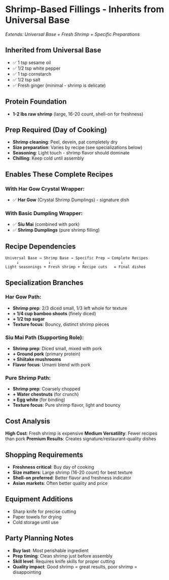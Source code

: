 # Shrimp-Based Fillings - Inherits from Universal Base

*Extends: Universal Base + Fresh Shrimp + Specific Preparations*

## Inherited from Universal Base
- ✅ 1 tsp sesame oil
- ✅ 1/2 tsp white pepper
- ✅ 1 tsp cornstarch
- ✅ 1/2 tsp salt
- ✅ Fresh ginger (minimal - shrimp is delicate)

## Protein Foundation
- **1-2 lbs raw shrimp** (large, 16-20 count, shell-on for freshness)

## Prep Required (Day of Cooking)
- **Shrimp cleaning**: Peel, devein, pat completely dry
- **Size preparation**: Varies by recipe (see specializations below)
- **Seasoning**: Light touch - shrimp flavor should dominate
- **Chilling**: Keep cold until assembly

## Enables These Complete Recipes

### With Har Gow Crystal Wrapper:
- ✅ **Har Gow** (Crystal Shrimp Dumplings) - signature dish

### With Basic Dumpling Wrapper:
- ✅ **Siu Mai** (combined with pork)
- ✅ **Shrimp Dumplings** (pure shrimp filling)

## Recipe Dependencies
```
Universal Base → Shrimp Base → Specific Prep → Complete Recipes
     ↓             ↓              ↓                ↓
Light seasonings + Fresh shrimp + Recipe cuts   = Final dishes
```

## Specialization Branches

### Har Gow Path:
- **Shrimp prep**: 2/3 diced small, 1/3 left whole for texture
- **+ 1/4 cup bamboo shoots** (finely diced)
- **+ 1/2 tsp sugar**
- **Texture focus**: Bouncy, distinct shrimp pieces

### Siu Mai Path (Supporting Role):
- **Shrimp prep**: Diced small, mixed with pork
- **+ Ground pork** (primary protein)
- **+ Shiitake mushrooms**
- **Flavor focus**: Umami blend with pork

### Pure Shrimp Path:
- **Shrimp prep**: Coarsely chopped
- **+ Water chestnuts** (for crunch)
- **+ Egg white** (for binding)
- **Texture focus**: Pure shrimp flavor, light and bouncy

## Cost Analysis
**High Cost**: Fresh shrimp is expensive
**Medium Versatility**: Fewer recipes than pork
**Premium Results**: Creates signature/restaurant-quality dishes

## Shopping Requirements
- **Freshness critical**: Buy day of cooking
- **Size matters**: Large shrimp (16-20 count) for best texture
- **Shell-on preferred**: Better flavor and freshness indicator
- **Asian markets**: Often better quality and price

## Equipment Additions
- Sharp knife for precise cutting
- Paper towels for drying
- Cold storage until use

## Party Planning Notes
- **Buy last**: Most perishable ingredient
- **Prep timing**: Clean shrimp just before assembly
- **Skill level**: Requires knife skills for proper cutting
- **Quality impact**: Good shrimp = great results, poor shrimp = disappointing
